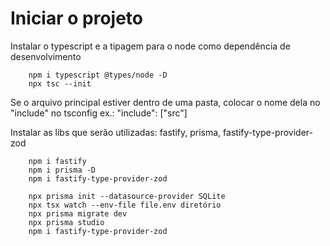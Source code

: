 # Iniciar o projeto

Instalar o typescript e a tipagem para o node como dependência de desenvolvimento
```
	npm i typescript @types/node -D 
	npx tsc --init
```

Se o arquivo principal estiver dentro de uma pasta, colocar o nome dela no "include" no tsconfig
ex.: "include": ["src"]

Instalar as libs que serão utilizadas: fastify, prisma, fastify-type-provider-zod
```
	npm i fastify
	npm i prisma -D
	npm i fastify-type-provider-zod
```

```
	npx prisma init --datasource-provider SQLite
	npx tsx watch --env-file file.env diretório
	npx prisma migrate dev
	npx prisma studio
	npm i fastify-type-provider-zod
```

